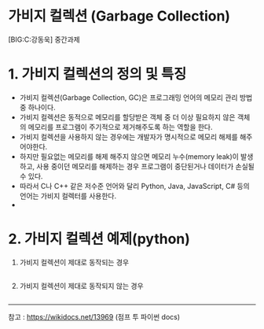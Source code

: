 # 가비지 컬렉션 (Garbage Collection)
[BIG:C:강동욱] 중간과제

# 1. 가비지 컬렉션의 정의 및 특징
- 가비지 컬렉션(Garbage Collection, GC)은 프로그래밍 언어의 메모리 관리 방법 중 하나이다.
- 가비지 컬렉션은 동적으로 메모리를 할당받은 객체 중 더 이상 필요하지 않은 객체의 메모리를 프로그램이 주기적으로 제거해주도록 하는 역할을 한다.  
- 가비지 컬렉션을 사용하지 않는 경우에는 개발자가 명시적으로 메모리 해제를 해주어야한다.
- 하지만 필요없는 메모리를 해제 해주지 않으면 메모리 누수(memory leak)이 발생하고, 사용 중이던 메모리를 해제하는 경우 프로그램이 중단된거나 데이터가 손실될 수 있다.
- 따라서 C나 C++ 같은 저수준 언어와 달리 Python, Java, JavaScript, C# 등의 언어는 가비지 컬렉터를 사용한다.
- 


# 2. 가비지 컬렉션 예제(python)
1. 가비지 컬렉션이 제대로 동작되는 경우
```python

```
   
2. 가비지 컬렉션이 제대로 동작되지 않는 경우
```python

```

***
참고 : https://wikidocs.net/13969 (점프 투 파이썬 docs)
